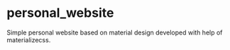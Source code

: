# personal_website
Simple personal website based on material design developed with help of materializecss.
